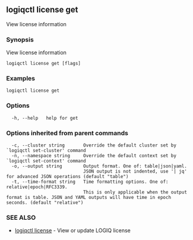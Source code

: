 ## logiqctl license get

View license information

### Synopsis

View license information

```
logiqctl license get [flags]
```

### Examples

```
logiqctl license get
```

### Options

```
  -h, --help   help for get
```

### Options inherited from parent commands

```
  -c, --cluster string       Override the default cluster set by `logiqctl set-cluster' command
  -n, --namespace string     Override the default context set by `logiqctl set-context' command
  -o, --output string        Output format. One of: table|json|yaml. 
                             JSON output is not indented, use '| jq' for advanced JSON operations (default "table")
  -t, --time-format string   Time formatting options. One of: relative|epoch|RFC3339. 
                             This is only applicable when the output format is table. JSON and YAML outputs will have time in epoch seconds. (default "relative")
```

### SEE ALSO

* [logiqctl license](logiqctl_license.md)	 - View or update LOGIQ license

